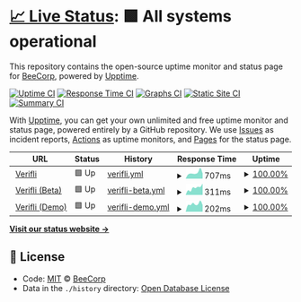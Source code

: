 # [📈 Live Status](https://BeeCorp.github.io/upptime-verifli): <!--live status--> **🟩 All systems operational**

This repository contains the open-source uptime monitor and status page for [BeeCorp](https://BeeCorp.github.io/upptime-verifli), powered by [Upptime](https://github.com/upptime/upptime).

[![Uptime CI](https://github.com/koj-co/upptime/workflows/Uptime%20CI/badge.svg)](https://github.com/koj-co/upptime/actions?query=workflow%3A%22Uptime+CI%22)
[![Response Time CI](https://github.com/koj-co/upptime/workflows/Response%20Time%20CI/badge.svg)](https://github.com/koj-co/upptime/actions?query=workflow%3A%22Response+Time+CI%22)
[![Graphs CI](https://github.com/koj-co/upptime/workflows/Graphs%20CI/badge.svg)](https://github.com/koj-co/upptime/actions?query=workflow%3A%22Graphs+CI%22)
[![Static Site CI](https://github.com/koj-co/upptime/workflows/Static%20Site%20CI/badge.svg)](https://github.com/koj-co/upptime/actions?query=workflow%3A%22Static+Site+CI%22)
[![Summary CI](https://github.com/koj-co/upptime/workflows/Summary%20CI/badge.svg)](https://github.com/koj-co/upptime/actions?query=workflow%3A%22Summary+CI%22)

With [Upptime](https://upptime.js.org), you can get your own unlimited and free uptime monitor and status page, powered entirely by a GitHub repository. We use [Issues](https://github.com/BeeCorp/upptime-verifli/issues) as incident reports, [Actions](https://github.com/BeeCorp/upptime-verifli/actions) as uptime monitors, and [Pages](https://BeeCorp.github.io/upptime-verifli) for the status page.

<!--start: status pages-->
<!-- This summary is generated by Upptime (https://github.com/upptime/upptime) -->
<!-- Do not edit this manually, your changes will be overwritten -->
<!-- prettier-ignore -->
| URL | Status | History | Response Time | Uptime |
| --- | ------ | ------- | ------------- | ------ |
| <img alt="" src="https://favicons.githubusercontent.com/verifli.com" height="13"> [Verifli](https://verifli.com) | 🟩 Up | [verifli.yml](https://github.com/BeeCorp/upptime-verifli/commits/HEAD/history/verifli.yml) | <details><summary><img alt="Response time graph" src="./graphs/verifli/response-time-week.png" height="20"> 707ms</summary><br><a href="https://BeeCorp.github.io/upptime-verifli/history/verifli"><img alt="Response time 752" src="https://img.shields.io/endpoint?url=https%3A%2F%2Fraw.githubusercontent.com%2FBeeCorp%2Fupptime-verifli%2FHEAD%2Fapi%2Fverifli%2Fresponse-time.json"></a><br><a href="https://BeeCorp.github.io/upptime-verifli/history/verifli"><img alt="24-hour response time 624" src="https://img.shields.io/endpoint?url=https%3A%2F%2Fraw.githubusercontent.com%2FBeeCorp%2Fupptime-verifli%2FHEAD%2Fapi%2Fverifli%2Fresponse-time-day.json"></a><br><a href="https://BeeCorp.github.io/upptime-verifli/history/verifli"><img alt="7-day response time 707" src="https://img.shields.io/endpoint?url=https%3A%2F%2Fraw.githubusercontent.com%2FBeeCorp%2Fupptime-verifli%2FHEAD%2Fapi%2Fverifli%2Fresponse-time-week.json"></a><br><a href="https://BeeCorp.github.io/upptime-verifli/history/verifli"><img alt="30-day response time 685" src="https://img.shields.io/endpoint?url=https%3A%2F%2Fraw.githubusercontent.com%2FBeeCorp%2Fupptime-verifli%2FHEAD%2Fapi%2Fverifli%2Fresponse-time-month.json"></a><br><a href="https://BeeCorp.github.io/upptime-verifli/history/verifli"><img alt="1-year response time 752" src="https://img.shields.io/endpoint?url=https%3A%2F%2Fraw.githubusercontent.com%2FBeeCorp%2Fupptime-verifli%2FHEAD%2Fapi%2Fverifli%2Fresponse-time-year.json"></a></details> | <details><summary><a href="https://BeeCorp.github.io/upptime-verifli/history/verifli">100.00%</a></summary><a href="https://BeeCorp.github.io/upptime-verifli/history/verifli"><img alt="All-time uptime 100.00%" src="https://img.shields.io/endpoint?url=https%3A%2F%2Fraw.githubusercontent.com%2FBeeCorp%2Fupptime-verifli%2FHEAD%2Fapi%2Fverifli%2Fuptime.json"></a><br><a href="https://BeeCorp.github.io/upptime-verifli/history/verifli"><img alt="24-hour uptime 100.00%" src="https://img.shields.io/endpoint?url=https%3A%2F%2Fraw.githubusercontent.com%2FBeeCorp%2Fupptime-verifli%2FHEAD%2Fapi%2Fverifli%2Fuptime-day.json"></a><br><a href="https://BeeCorp.github.io/upptime-verifli/history/verifli"><img alt="7-day uptime 100.00%" src="https://img.shields.io/endpoint?url=https%3A%2F%2Fraw.githubusercontent.com%2FBeeCorp%2Fupptime-verifli%2FHEAD%2Fapi%2Fverifli%2Fuptime-week.json"></a><br><a href="https://BeeCorp.github.io/upptime-verifli/history/verifli"><img alt="30-day uptime 100.00%" src="https://img.shields.io/endpoint?url=https%3A%2F%2Fraw.githubusercontent.com%2FBeeCorp%2Fupptime-verifli%2FHEAD%2Fapi%2Fverifli%2Fuptime-month.json"></a><br><a href="https://BeeCorp.github.io/upptime-verifli/history/verifli"><img alt="1-year uptime 100.00%" src="https://img.shields.io/endpoint?url=https%3A%2F%2Fraw.githubusercontent.com%2FBeeCorp%2Fupptime-verifli%2FHEAD%2Fapi%2Fverifli%2Fuptime-year.json"></a></details>
| <img alt="" src="https://favicons.githubusercontent.com/beta.verifli.com" height="13"> [Verifli (Beta)](https://beta.verifli.com) | 🟩 Up | [verifli-beta.yml](https://github.com/BeeCorp/upptime-verifli/commits/HEAD/history/verifli-beta.yml) | <details><summary><img alt="Response time graph" src="./graphs/verifli-beta/response-time-week.png" height="20"> 311ms</summary><br><a href="https://BeeCorp.github.io/upptime-verifli/history/verifli-beta"><img alt="Response time 435" src="https://img.shields.io/endpoint?url=https%3A%2F%2Fraw.githubusercontent.com%2FBeeCorp%2Fupptime-verifli%2FHEAD%2Fapi%2Fverifli-beta%2Fresponse-time.json"></a><br><a href="https://BeeCorp.github.io/upptime-verifli/history/verifli-beta"><img alt="24-hour response time 496" src="https://img.shields.io/endpoint?url=https%3A%2F%2Fraw.githubusercontent.com%2FBeeCorp%2Fupptime-verifli%2FHEAD%2Fapi%2Fverifli-beta%2Fresponse-time-day.json"></a><br><a href="https://BeeCorp.github.io/upptime-verifli/history/verifli-beta"><img alt="7-day response time 311" src="https://img.shields.io/endpoint?url=https%3A%2F%2Fraw.githubusercontent.com%2FBeeCorp%2Fupptime-verifli%2FHEAD%2Fapi%2Fverifli-beta%2Fresponse-time-week.json"></a><br><a href="https://BeeCorp.github.io/upptime-verifli/history/verifli-beta"><img alt="30-day response time 479" src="https://img.shields.io/endpoint?url=https%3A%2F%2Fraw.githubusercontent.com%2FBeeCorp%2Fupptime-verifli%2FHEAD%2Fapi%2Fverifli-beta%2Fresponse-time-month.json"></a><br><a href="https://BeeCorp.github.io/upptime-verifli/history/verifli-beta"><img alt="1-year response time 435" src="https://img.shields.io/endpoint?url=https%3A%2F%2Fraw.githubusercontent.com%2FBeeCorp%2Fupptime-verifli%2FHEAD%2Fapi%2Fverifli-beta%2Fresponse-time-year.json"></a></details> | <details><summary><a href="https://BeeCorp.github.io/upptime-verifli/history/verifli-beta">100.00%</a></summary><a href="https://BeeCorp.github.io/upptime-verifli/history/verifli-beta"><img alt="All-time uptime 100.00%" src="https://img.shields.io/endpoint?url=https%3A%2F%2Fraw.githubusercontent.com%2FBeeCorp%2Fupptime-verifli%2FHEAD%2Fapi%2Fverifli-beta%2Fuptime.json"></a><br><a href="https://BeeCorp.github.io/upptime-verifli/history/verifli-beta"><img alt="24-hour uptime 100.00%" src="https://img.shields.io/endpoint?url=https%3A%2F%2Fraw.githubusercontent.com%2FBeeCorp%2Fupptime-verifli%2FHEAD%2Fapi%2Fverifli-beta%2Fuptime-day.json"></a><br><a href="https://BeeCorp.github.io/upptime-verifli/history/verifli-beta"><img alt="7-day uptime 100.00%" src="https://img.shields.io/endpoint?url=https%3A%2F%2Fraw.githubusercontent.com%2FBeeCorp%2Fupptime-verifli%2FHEAD%2Fapi%2Fverifli-beta%2Fuptime-week.json"></a><br><a href="https://BeeCorp.github.io/upptime-verifli/history/verifli-beta"><img alt="30-day uptime 100.00%" src="https://img.shields.io/endpoint?url=https%3A%2F%2Fraw.githubusercontent.com%2FBeeCorp%2Fupptime-verifli%2FHEAD%2Fapi%2Fverifli-beta%2Fuptime-month.json"></a><br><a href="https://BeeCorp.github.io/upptime-verifli/history/verifli-beta"><img alt="1-year uptime 100.00%" src="https://img.shields.io/endpoint?url=https%3A%2F%2Fraw.githubusercontent.com%2FBeeCorp%2Fupptime-verifli%2FHEAD%2Fapi%2Fverifli-beta%2Fuptime-year.json"></a></details>
| <img alt="" src="https://favicons.githubusercontent.com/demo.verifli.com" height="13"> [Verifli (Demo)](https://demo.verifli.com) | 🟩 Up | [verifli-demo.yml](https://github.com/BeeCorp/upptime-verifli/commits/HEAD/history/verifli-demo.yml) | <details><summary><img alt="Response time graph" src="./graphs/verifli-demo/response-time-week.png" height="20"> 202ms</summary><br><a href="https://BeeCorp.github.io/upptime-verifli/history/verifli-demo"><img alt="Response time 217" src="https://img.shields.io/endpoint?url=https%3A%2F%2Fraw.githubusercontent.com%2FBeeCorp%2Fupptime-verifli%2FHEAD%2Fapi%2Fverifli-demo%2Fresponse-time.json"></a><br><a href="https://BeeCorp.github.io/upptime-verifli/history/verifli-demo"><img alt="24-hour response time 174" src="https://img.shields.io/endpoint?url=https%3A%2F%2Fraw.githubusercontent.com%2FBeeCorp%2Fupptime-verifli%2FHEAD%2Fapi%2Fverifli-demo%2Fresponse-time-day.json"></a><br><a href="https://BeeCorp.github.io/upptime-verifli/history/verifli-demo"><img alt="7-day response time 202" src="https://img.shields.io/endpoint?url=https%3A%2F%2Fraw.githubusercontent.com%2FBeeCorp%2Fupptime-verifli%2FHEAD%2Fapi%2Fverifli-demo%2Fresponse-time-week.json"></a><br><a href="https://BeeCorp.github.io/upptime-verifli/history/verifli-demo"><img alt="30-day response time 190" src="https://img.shields.io/endpoint?url=https%3A%2F%2Fraw.githubusercontent.com%2FBeeCorp%2Fupptime-verifli%2FHEAD%2Fapi%2Fverifli-demo%2Fresponse-time-month.json"></a><br><a href="https://BeeCorp.github.io/upptime-verifli/history/verifli-demo"><img alt="1-year response time 217" src="https://img.shields.io/endpoint?url=https%3A%2F%2Fraw.githubusercontent.com%2FBeeCorp%2Fupptime-verifli%2FHEAD%2Fapi%2Fverifli-demo%2Fresponse-time-year.json"></a></details> | <details><summary><a href="https://BeeCorp.github.io/upptime-verifli/history/verifli-demo">100.00%</a></summary><a href="https://BeeCorp.github.io/upptime-verifli/history/verifli-demo"><img alt="All-time uptime 100.00%" src="https://img.shields.io/endpoint?url=https%3A%2F%2Fraw.githubusercontent.com%2FBeeCorp%2Fupptime-verifli%2FHEAD%2Fapi%2Fverifli-demo%2Fuptime.json"></a><br><a href="https://BeeCorp.github.io/upptime-verifli/history/verifli-demo"><img alt="24-hour uptime 100.00%" src="https://img.shields.io/endpoint?url=https%3A%2F%2Fraw.githubusercontent.com%2FBeeCorp%2Fupptime-verifli%2FHEAD%2Fapi%2Fverifli-demo%2Fuptime-day.json"></a><br><a href="https://BeeCorp.github.io/upptime-verifli/history/verifli-demo"><img alt="7-day uptime 100.00%" src="https://img.shields.io/endpoint?url=https%3A%2F%2Fraw.githubusercontent.com%2FBeeCorp%2Fupptime-verifli%2FHEAD%2Fapi%2Fverifli-demo%2Fuptime-week.json"></a><br><a href="https://BeeCorp.github.io/upptime-verifli/history/verifli-demo"><img alt="30-day uptime 100.00%" src="https://img.shields.io/endpoint?url=https%3A%2F%2Fraw.githubusercontent.com%2FBeeCorp%2Fupptime-verifli%2FHEAD%2Fapi%2Fverifli-demo%2Fuptime-month.json"></a><br><a href="https://BeeCorp.github.io/upptime-verifli/history/verifli-demo"><img alt="1-year uptime 100.00%" src="https://img.shields.io/endpoint?url=https%3A%2F%2Fraw.githubusercontent.com%2FBeeCorp%2Fupptime-verifli%2FHEAD%2Fapi%2Fverifli-demo%2Fuptime-year.json"></a></details>

<!--end: status pages-->

[**Visit our status website →**](https://BeeCorp.github.io/upptime-verifli)

## 📄 License

- Code: [MIT](./LICENSE) © [BeeCorp](https://BeeCorp.github.io/upptime-verifli)
- Data in the `./history` directory: [Open Database License](https://opendatacommons.org/licenses/odbl/1-0/)
